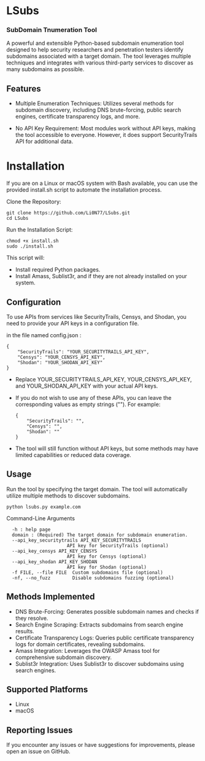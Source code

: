 # LSubs
### SubDomain Tnumeration Tool
A powerful and extensible Python-based subdomain enumeration tool designed to help security researchers and penetration testers identify subdomains associated with a target domain. The tool leverages multiple techniques and integrates with various third-party services to discover as many subdomains as possible.

## Features

  - Multiple Enumeration Techniques: Utilizes several methods for subdomain discovery, including DNS brute-forcing, public search engines, certificate transparency logs, and more.
  
  - No API Key Requirement: Most modules work without API keys, making the tool accessible to everyone. However, it does support SecurityTrails API for additional data.

# Installation
If you are on a Linux or macOS system with Bash available, you can use the provided install.sh script to automate the installation process.

Clone the Repository:

    git clone https://github.com/Li0N77/LSubs.git
    cd LSubs
  
  Run the Installation Script:

    chmod +x install.sh
    sudo ./install.sh

This script will:

  - Install required Python packages.
  - Install Amass, Sublist3r, and if they are not already installed on your system.

## Configuration

To use APIs from services like SecurityTrails, Censys, and Shodan, you need to provide your API keys in a configuration file.

in the file named config.json :

    {
        "SecurityTrails": "YOUR_SECURITYTRAILS_API_KEY",
        "Censys": "YOUR_CENSYS_API_KEY",
        "Shodan": "YOUR_SHODAN_API_KEY"
    }

  - Replace YOUR_SECURITYTRAILS_API_KEY, YOUR_CENSYS_API_KEY, and YOUR_SHODAN_API_KEY with your actual API keys.
  - If you do not wish to use any of these APIs, you can leave the corresponding values as empty strings (""). For example:

        {
            "SecurityTrails": "",
            "Censys": "",
            "Shodan": ""
        }

  - The tool will still function without API keys, but some methods may have limited capabilities or reduced data coverage.

## Usage

Run the tool by specifying the target domain. The tool will automatically utilize multiple methods to discover subdomains.


    python lsubs.py example.com

Command-Line Arguments

      -h : help page
      domain : (Required) The target domain for subdomain enumeration.
      --api_key_securitytrails API_KEY_SECURITYTRAILS
                          API key for SecurityTrails (optional)
      --api_key_censys API_KEY_CENSYS
                          API key for Censys (optional)
      --api_key_shodan API_KEY_SHODAN
                          API key for Shodan (optional)
      -f FILE, --file FILE  Custom subdomains file (optional)
      -nf, --no_fuzz        Disable subdomains fuzzing (optional)

## Methods Implemented

  - DNS Brute-Forcing: Generates possible subdomain names and checks if they resolve.
  - Search Engine Scraping: Extracts subdomains from search engine results.
  - Certificate Transparency Logs: Queries public certificate transparency logs for domain certificates, revealing subdomains.
  - Amass Integration: Leverages the OWASP Amass tool for comprehensive subdomain discovery.
  - Sublist3r Integration: Uses Sublist3r to discover subdomains using search engines.

## Supported Platforms
  - Linux
  - macOS

## Reporting Issues

If you encounter any issues or have suggestions for improvements, please open an issue on GitHub.
